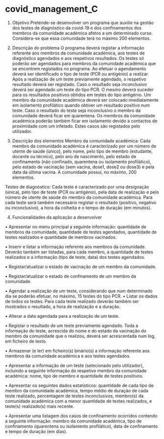 # covid_management_C

1. Objetivo
Pretende-se desenvolver um programa que auxilie na gestão dos testes de diagnóstico
da covid-19 e dos confinamentos dos membros da comunidade académica afetos a um
determinado curso. Considera-se que essa comunidade terá no máximo 200 elementos.

2. Descrição do problema
O programa deverá registar a informação referente aos membros da comunidade
académica, aos testes de diagnóstico agendados e aos respetivos resultados.
Os testes só poderão ser agendados para membros da comunidade académica que se
encontrem registados no programa. Ao efetuar o agendamento deverá ser identificado o
tipo de teste (PCR ou antigénio) a realizar.
Após a realização de um teste previamente agendado, o respetivo resultado deverá ser
registado. Caso o resultado seja inconclusivo deverá ser agendado um teste do tipo PCR.
O mesmo deverá suceder para os resultados positivos obtidos em testes do tipo antigénio.
Um membro da comunidade académica deverá ser colocado imediatamente em
isolamento profilático quando obtiver um resultado positivo num teste. Caso o resultado
do teste seja inconclusivo o membro da comunidade deverá ficar em quarentena.
Os membros da comunidade académica poderão também ficar em isolamento devido a
contactos de proximidade com um infetado. Estes casos são registados pelo utilizador.

3. Descrição dos elementos
Membro da comunidade académica: Cada membro da comunidade académica é
caracterizado por um número de utente de saúde (único), pelo nome, pelo tipo de
membro (estudante, docente ou técnico), pelo ano de nascimento, pelo estado de
confinamento (não confinado, quarentena ou isolamento profilático), pelo estado de
vacinação (sem vacina, dose1, dose2 ou dose3) e pela data da última vacina. A
comunidade possui, no máximo, 200 elementos.

Testes de diagnóstico: Cada teste é caracterizado por uma designação (única), pelo
tipo de teste (PCR ou antigénio), pela data de realização e pelo número de utente
de saúde do membro da comunidade académica.
Para cada teste será também necessário registar o resultado (positivo, negativo ou
inconclusivo), a hora da colheita e o tempo de duração (em minutos).


4. Funcionalidades da aplicação a desenvolver

• Apresentar no menu principal a seguinte informação: quantidade de membros
da comunidade, quantidade de testes agendados, quantidade de testes
realizados e quantidade de membros vacinados.

• Inserir e listar a informação referente aos membros da comunidade.
Deverão também ser listadas, para cada membro, a quantidade de testes
realizados e a informação (tipo de teste, data) dos testes agendados.

• Registar/atualizar o estado de vacinação de um membro da comunidade.

• Registar/atualizar o estado de confinamento de um membro da comunidade.

• Agendar a realização de um teste, considerando que num determinado dia se
poderão efetuar, no máximo, 15 testes do tipo PCR.
• Listar os dados de todos os testes. Para cada teste realizado deverão
também ser mostrados o resultado, a hora de realização e a duração.

• Alterar a data agendada para a realização de um teste.

• Registar o resultado de um teste previamente agendado.
Toda a informação do teste, acrescida do nome e do estado da vacinação do
membro da comunidade que o realizou, deverá ser acrescentada num log, em
ficheiro de texto.

• Armazenar (e ler) em ficheiro(s) binário(s) a informação referente aos
membros da comunidade académica e aos testes agendados.

• Apresentar a informação de um teste (selecionado pelo utilizador),
incluindo a seguinte informação do respetivo membro da comunidade
académica: nome, tipo de membro e quantidade de testes positivos.

• Apresentar os seguintes dados estatísticos: quantidade de cada tipo de
membro da comunidade académica, tempo médio de duração de cada teste
realizado, percentagem de testes inconclusivos, membro(s) da comunidade
académica com a menor quantidade de testes realizados, e teste(s)
realizado(s) mais recente.

• Apresentar uma listagem dos casos de confinamento ocorridos contendo a
seguinte informação: membro da comunidade académica, tipo de confinamento
(quarentena ou isolamento profilático), data de confinamento e tempo de
duração (em dias).
